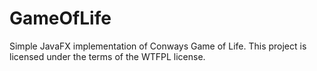 # GameOfLife
Simple JavaFX implementation of Conways Game of Life.
This project is licensed under the terms of the WTFPL license.
